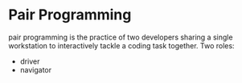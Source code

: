 # Pair Programming 
pair programming is the practice of two developers sharing a single workstation to interactively tackle a coding task together.
Two roles: 
- driver 
- navigator

